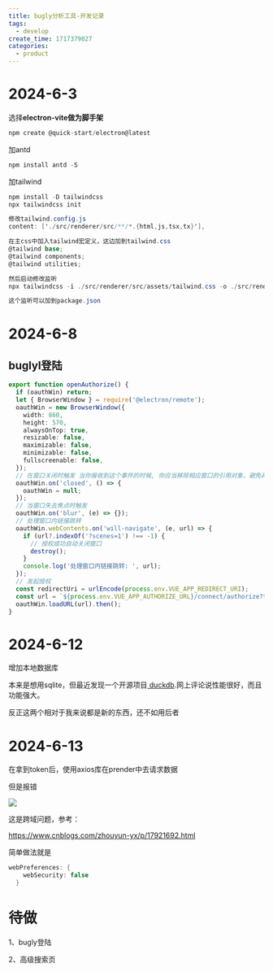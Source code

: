 ```yaml
---
title: bugly分析工具-开发记录
tags:
  - develop
create_time: 1717379027
categories:
  - product
---
```



# 2024-6-3

选择**electron-vite做为脚手架**

```csharp
npm create @quick-start/electron@latest
```

加antd

```csharp
npm install antd -S
```

加tailwind

```csharp
npm install -D tailwindcss
npx tailwindcss init

修改tailwind.config.js
content: ['./src/renderer/src/**/*.{html,js,tsx,tx}'],

在主css中加入tailwind宏定义，这边加到tailwind.css
@tailwind base;
@tailwind components;
@tailwind utilities;

然后启动修改监听
npx tailwindcss -i ./src/renderer/src/assets/tailwind.css -o ./src/renderer/src/assets/tailwind_out.css --watch

这个监听可以加到package.json
```

# 2024-6-8

## buglyl登陆

```ts
export function openAuthorize() {
  if (oauthWin) return;
  let { BrowserWindow } = require('@electron/remote');
  oauthWin = new BrowserWindow({
    width: 860,
    height: 570,
    alwaysOnTop: true,
    resizable: false,
    maximizable: false,
    minimizable: false,
    fullscreenable: false,
  });
  // 在窗口关闭时触发 当你接收到这个事件的时候, 你应当移除相应窗口的引用对象，避免再次使用它
  oauthWin.on('closed', () => {
    oauthWin = null;
  });
  // 当窗口失去焦点时触发
  oauthWin.on('blur', (e) => {});
  // 处理窗口内链接跳转
  oauthWin.webContents.on('will-navigate', (e, url) => {
    if (url?.indexOf('?scenes=1') !== -1) {
      // 授权成功自动关闭窗口
      destroy();
    }
    console.log('处理窗口内链接跳转: ', url);
  });
  // 发起授权
  const redirectUri = urlEncode(process.env.VUE_APP_REDIRECT_URI);
  const url = `${process.env.VUE_APP_AUTHORIZE_URL}/connect/authorize?tenantId=${store.state.app.userInfo.tenantId}&userId=${store.state.app.userInfo.id}&redirectUri=${redirectUri}`;
  oauthWin.loadURL(url).then();
}
```

# 2024-6-12

增加本地数据库

本来是想用sqlite，但最近发现一个开源项目[ duckdb](https://github.com/duckdb/duckdb).网上评论说性能很好，而且功能强大。

反正这两个相对于我来说都是新的东西，还不如用后者

# 2024-6-13

在拿到token后，使用axios库在prender中去请求数据

但是报错

<img src="/assets/YuZNbGbk7oVqduxz7dRcOHQrnSh.png" src-width="1369" class="m-auto" src-height="218" align="center"/>

这是跨域问题，参考：

https://www.cnblogs.com/zhouyun-yx/p/17921692.html

简单做法就是

```csharp
webPreferences: {
    webSecurity: false
  }
```

# 待做

1、bugly登陆

2、高级搜索页

